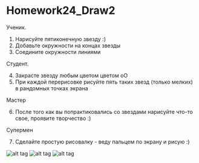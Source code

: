 # Homework24_Draw2

Ученик. 

1. Нарисуйте пятиконечную звезду :)
2. Добавьте окружности на концах звезды
3. Соедините окружности линиями

Студент.

4. Закрасте звезду любым цветом цветом оО
5. При каждой перерисовке рисуйте пять таких звезд (только мелких) в рандомных точках экрана

Мастер

6. После того как вы попрактиковались со звездами нарисуйте что-то свое, проявите творчество :)

Супермен

7. Сделайте простую рисовалку - веду пальцем по экрану и рисую :)

![alt tag](https://pp.vk.me/c622825/v622825080/4c933/xckcu7quWEM.jpg)
![alt tag](https://pp.vk.me/c622825/v622825080/4c93c/WldylBk-bt8.jpg)
![alt tag](https://pp.vk.me/c622825/v622825080/4c945/p7oGc4cNGaE.jpg)

